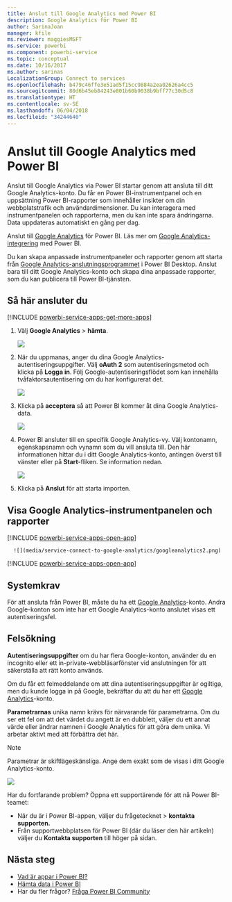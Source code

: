 ```yaml
---
title: Anslut till Google Analytics med Power BI
description: Google Analytics för Power BI
author: SarinaJoan
manager: kfile
ms.reviewer: maggiesMSFT
ms.service: powerbi
ms.component: powerbi-service
ms.topic: conceptual
ms.date: 10/16/2017
ms.author: sarinas
LocalizationGroup: Connect to services
ms.openlocfilehash: b479c46ffe3e51ad5f15cc9884a2ea02626a4cc5
ms.sourcegitcommit: 80d6b45eb84243e801b60b9038b9bff77c30d5c8
ms.translationtype: HT
ms.contentlocale: sv-SE
ms.lasthandoff: 06/04/2018
ms.locfileid: "34244640"
---
```

# <a name="connect-to-google-analytics-with-power-bi"></a>Anslut till Google Analytics med Power BI
Anslut till Google Analytics via Power BI startar genom att ansluta till ditt Google Analytics-konto. Du får en Power BI-instrumentpanel och en uppsättning Power BI-rapporter som innehåller insikter om din webbplatstrafik och användardimensioner. Du kan interagera med instrumentpanelen och rapporterna, men du kan inte spara ändringarna. Data uppdateras automatiskt en gång per dag.

Anslut till [Google Analytics](https://app.powerbi.com/getdata/services/google-analytics) för Power BI. Läs mer om [Google Analytics-integrering](https://powerbi.microsoft.com/integrations/google-analytics) med Power BI.

Du kan skapa anpassade instrumentpaneler och rapporter genom att starta från [Google Analytics-anslutningsprogrammet](service-google-analytics-connector.md) i Power BI Desktop. Anslut bara till ditt Google Analytics-konto och skapa dina anpassade rapporter, som du kan publicera till Power BI-tjänsten.

## <a name="how-to-connect"></a>Så här ansluter du
[!INCLUDE [powerbi-service-apps-get-more-apps](./includes/powerbi-service-apps-get-more-apps.md)]

1. Välj **Google Analytics** \> **hämta**.
   
   ![](media/service-connect-to-google-analytics/ga.png)
2. När du uppmanas, anger du dina Google Analytics-autentiseringsuppgifter. Välj **oAuth 2** som autentiseringsmetod och klicka på **Logga in**. Följ Google-autentiseringsflödet som kan innehålla tvåfaktorsautentisering om du har konfigurerat det.
   
   ![](media/service-connect-to-google-analytics/creds.png)
3. Klicka på **acceptera** så att Power BI kommer åt dina Google Analytics-data.
   
   ![](media/service-connect-to-google-analytics/googleanalytics.png)
4. Power BI ansluter till en specifik Google Analytics-vy. Välj kontonamn, egenskapsnamn och vynamn som du vill ansluta till. Den här informationen hittar du i ditt Google Analytics-konto, antingen överst till vänster eller på **Start**-fliken. Se information nedan. 
   
   ![](media/service-connect-to-google-analytics/params2.png)
5. Klicka på **Anslut** för att starta importen. 

## <a name="view-the-google-analytics-dashboard-and-reports"></a>Visa Google Analytics-instrumentpanelen och rapporter
[!INCLUDE [powerbi-service-apps-open-app](./includes/powerbi-service-apps-open-app.md)]

      ![](media/service-connect-to-google-analytics/googleanalytics2.png)

[!INCLUDE [powerbi-service-apps-open-app](./includes/powerbi-service-apps-what-now.md)]

## <a name="system-requirements"></a>Systemkrav
För att ansluta från Power BI, måste du ha ett [Google Analytics](https://www.google.com/analytics/)-konto. Andra Google-konton som inte har ett Google Analytics-konto anslutet visas ett autentiseringsfel.

## <a name="troubleshooting"></a>Felsökning
**Autentiseringsuppgifter** om du har flera Google-konton, använder du en incognito eller ett in-private-webbläsarfönster vid anslutningen för att säkerställa att rätt konto används.

Om du får ett felmeddelande om att dina autentiseringsuppgifter är ogiltiga, men du kunde logga in på Google, bekräftar du att du har ett [Google Analytics](https://www.google.com/analytics/)-konto.

**Parametrarnas** unika namn krävs för närvarande för parametrarna. Om du ser ett fel om att det värdet du angett är en dubblett, väljer du ett annat värde eller ändrar namnen i Google Analytics för att göra dem unika. Vi arbetar aktivt med att förbättra det här.

>[!NOTE]
>Parametrar är skiftlägeskänsliga. Ange dem exakt som de visas i ditt Google Analytics-konto.

![](media/service-connect-to-google-analytics/pbi_googleanalytics1.png)

Har du fortfarande problem? Öppna ett supportärende för att nå Power BI-teamet:

* När du är i Power BI-appen, väljer du frågetecknet \> **kontakta supporten.**
* Från supportwebbplatsen för Power BI (där du läser den här artikeln) väljer du **Kontakta supporten** till höger på sidan.

## <a name="next-steps"></a>Nästa steg
* [Vad är appar i Power BI?](service-install-use-apps.md)
* [Hämta data i Power BI](service-get-data.md)
* Har du fler frågor? [Fråga Power BI Community](http://community.powerbi.com/)

